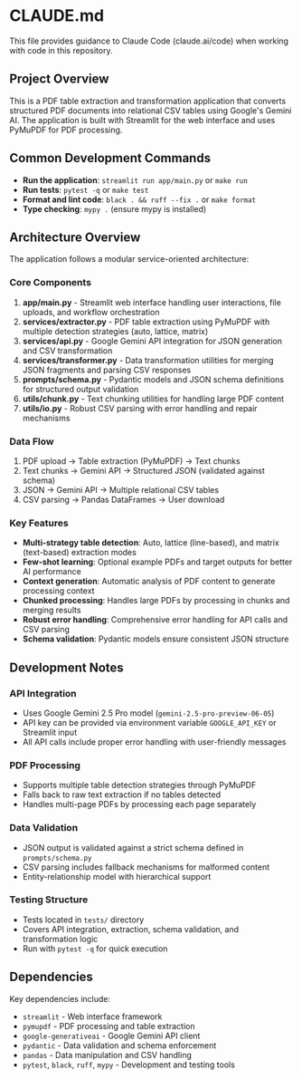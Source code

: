 # CLAUDE.md

This file provides guidance to Claude Code (claude.ai/code) when working with code in this repository.

## Project Overview

This is a PDF table extraction and transformation application that converts structured PDF documents into relational CSV tables using Google's Gemini AI. The application is built with Streamlit for the web interface and uses PyMuPDF for PDF processing.

## Common Development Commands

- **Run the application**: `streamlit run app/main.py` or `make run`
- **Run tests**: `pytest -q` or `make test`
- **Format and lint code**: `black . && ruff --fix .` or `make format`
- **Type checking**: `mypy .` (ensure mypy is installed)

## Architecture Overview

The application follows a modular service-oriented architecture:

### Core Components

1. **app/main.py** - Streamlit web interface handling user interactions, file uploads, and workflow orchestration
2. **services/extractor.py** - PDF table extraction using PyMuPDF with multiple detection strategies (auto, lattice, matrix)
3. **services/api.py** - Google Gemini API integration for JSON generation and CSV transformation
4. **services/transformer.py** - Data transformation utilities for merging JSON fragments and parsing CSV responses
5. **prompts/schema.py** - Pydantic models and JSON schema definitions for structured output validation
6. **utils/chunk.py** - Text chunking utilities for handling large PDF content
7. **utils/io.py** - Robust CSV parsing with error handling and repair mechanisms

### Data Flow

1. PDF upload → Table extraction (PyMuPDF) → Text chunks
2. Text chunks → Gemini API → Structured JSON (validated against schema)
3. JSON → Gemini API → Multiple relational CSV tables
4. CSV parsing → Pandas DataFrames → User download

### Key Features

- **Multi-strategy table detection**: Auto, lattice (line-based), and matrix (text-based) extraction modes
- **Few-shot learning**: Optional example PDFs and target outputs for better AI performance
- **Context generation**: Automatic analysis of PDF content to generate processing context
- **Chunked processing**: Handles large PDFs by processing in chunks and merging results
- **Robust error handling**: Comprehensive error handling for API calls and CSV parsing
- **Schema validation**: Pydantic models ensure consistent JSON structure

## Development Notes

### API Integration
- Uses Google Gemini 2.5 Pro model (`gemini-2.5-pro-preview-06-05`)
- API key can be provided via environment variable `GOOGLE_API_KEY` or Streamlit input
- All API calls include proper error handling with user-friendly messages

### PDF Processing
- Supports multiple table detection strategies through PyMuPDF
- Falls back to raw text extraction if no tables detected
- Handles multi-page PDFs by processing each page separately

### Data Validation
- JSON output is validated against a strict schema defined in `prompts/schema.py`
- CSV parsing includes fallback mechanisms for malformed content
- Entity-relationship model with hierarchical support

### Testing Structure
- Tests located in `tests/` directory
- Covers API integration, extraction, schema validation, and transformation logic
- Run with `pytest -q` for quick execution

## Dependencies

Key dependencies include:
- `streamlit` - Web interface framework
- `pymupdf` - PDF processing and table extraction
- `google-generativeai` - Google Gemini API client
- `pydantic` - Data validation and schema enforcement
- `pandas` - Data manipulation and CSV handling
- `pytest`, `black`, `ruff`, `mypy` - Development and testing tools
